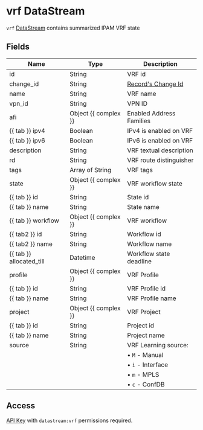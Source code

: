# vrf DataStream

`vrf` [DataStream](index.md) contains summarized IPAM VRF state

## Fields

| Name                     | Type                 | Description                              |
| ------------------------ | -------------------- | ---------------------------------------- |
| id                       | String               | VRF id                                   |
| change_id                | String               | [Record's Change Id](index.md#change-id) |
| name                     | String               | VRF name                                 |
| vpn_id                   | String               | VPN ID                                   |
| afi                      | Object {{ complex }} | Enabled Address Families                 |
| {{ tab }} ipv4           | Boolean              | IPv4 is enabled on VRF                   |
| {{ tab }} ipv6           | Boolean              | IPv6 is enabled on VRF                   |
| description              | String               | VRF textual description                  |
| rd                       | String               | VRF route distinguisher                  |
| tags                     | Array of String      | VRF tags                                 |
| state                    | Object {{ complex }} | VRF workflow state                       |
| {{ tab }} id             | String               | State id                                 |
| {{ tab }} name           | String               | State name                               |
| {{ tab }} workflow       | Object {{ complex }} | VRF workflow                             |
| {{ tab2 }} id            | String               | Workflow id                              |
| {{ tab2 }} name          | String               | Workflow name                            |
| {{ tab }} allocated_till | Datetime             | Workflow state deadline                  |
| profile                  | Object {{ complex }} | VRF Profile                              |
| {{ tab }} id             | String               | VRF Profile id                           |
| {{ tab }} name           | String               | VRF Profile name                         |
| project                  | Object {{ complex }} | VRF Project                              |
| {{ tab }} id             | String               | Project id                               |
| {{ tab }} name           | String               | Project name                             |
| source                   | String               | VRF Learning source:                     |
|                          |                      | &bull; `M` - Manual                      |
|                          |                      | &bull; `i` - Interface                   |
|                          |                      | &bull; `m` - MPLS                        |
|                          |                      | &bull; `c` - ConfDB                      |

## Access

[API Key](../concepts/apikey/index.md) with `datastream:vrf` permissions
required.
